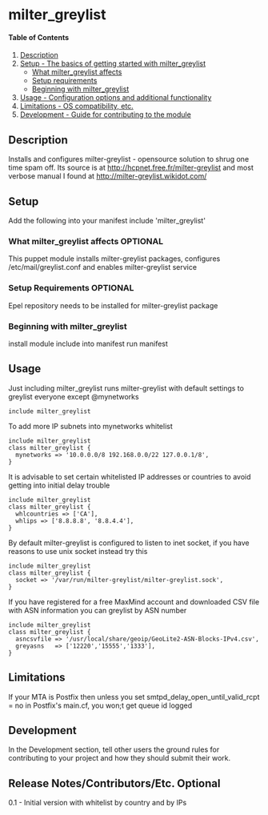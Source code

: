 # milter_greylist

#### Table of Contents

1. [Description](#description)
2. [Setup - The basics of getting started with milter_greylist](#setup)
    * [What milter_greylist affects](#what-milter_greylist-affects)
    * [Setup requirements](#setup-requirements)
    * [Beginning with milter_greylist](#beginning-with-milter_greylist)
3. [Usage - Configuration options and additional functionality](#usage)
4. [Limitations - OS compatibility, etc.](#limitations)
5. [Development - Guide for contributing to the module](#development)

## Description
Installs and configures milter-greylist - opensource solution to shrug one time spam off. Its source is at http://hcpnet.free.fr/milter-greylist and most verbose manual I found at 
http://milter-greylist.wikidot.com/

## Setup
Add the following into your manifest
    include 'milter_greylist'

### What milter_greylist affects **OPTIONAL**
This puppet module installs milter-greylist packages, configures /etc/mail/greylist.conf and enables milter-greylist service

### Setup Requirements **OPTIONAL**
Epel repository needs to be installed for milter-greylist package

### Beginning with milter_greylist

install module
include into manifest
run manifest

## Usage

Just including milter_greylist runs milter-greylist with default settings to greylist everyone except @mynetworks
```
include milter_greylist
```

To add more IP subnets into mynetworks whitelist
```
include milter_greylist
class milter_greylist {
  mynetworks => '10.0.0.0/8 192.168.0.0/22 127.0.0.1/8',
}
```

It is advisable to set certain whitelisted IP addresses or countries to avoid getting into initial delay trouble
```
include milter_greylist
class milter_greylist {
  whlcountries => ['CA'],
  whlips => ['8.8.8.8', '8.8.4.4'],
}
```

By default milter-greylist is configured to listen to inet socket, if you have reasons to use unix socket instead try this
```
include milter_greylist
class milter_greylist {
  socket => '/var/run/milter-greylist/milter-greylist.sock',
}
```

If you have registered for a free MaxMind account and downloaded CSV file with ASN information you can greylist by ASN number
```
include milter_greylist
class milter_greylist {
  asncsvfile => '/usr/local/share/geoip/GeoLite2-ASN-Blocks-IPv4.csv',
  greyasns   => ['12220','15555','1333'],
}
```

## Limitations

If your MTA is Postfix then unless you set smtpd_delay_open_until_valid_rcpt = no in Postfix's main.cf, you won;t get queue id logged

## Development

In the Development section, tell other users the ground rules for contributing to your project and how they should submit their work.

## Release Notes/Contributors/Etc. **Optional**

0.1 - Initial version with whitelist by country and by IPs
